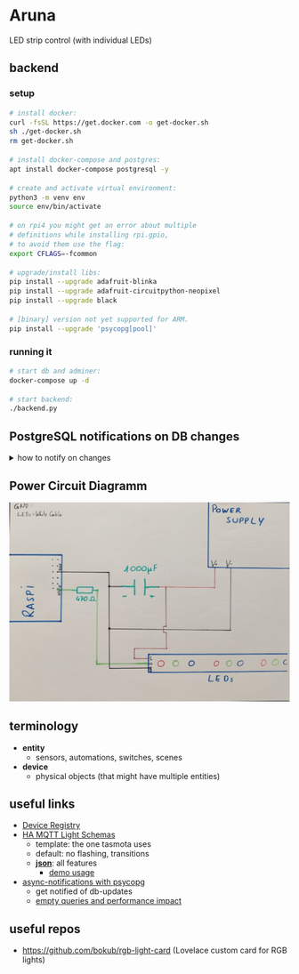 # Aruna
LED strip control (with individual LEDs)

## backend

### setup

```sh
# install docker:
curl -fsSL https://get.docker.com -o get-docker.sh
sh ./get-docker.sh
rm get-docker.sh

# install docker-compose and postgres:
apt install docker-compose postgresql -y

# create and activate virtual environment:
python3 -m venv env
source env/bin/activate

# on rpi4 you might get an error about multiple
# definitions while installing rpi.gpio,
# to avoid them use the flag:
export CFLAGS=-fcommon

# upgrade/install libs:
pip install --upgrade adafruit-blinka
pip install --upgrade adafruit-circuitpython-neopixel
pip install --upgrade black

# [binary] version not yet supported for ARM.
pip install --upgrade 'psycopg[pool]'
```

### running it

```sh
# start db and adminer:
docker-compose up -d

# start backend:
./backend.py
```

## PostgreSQL notifications on DB changes

<details><summary>how to notify on changes</summary>

**create new demo table**

```sql
DROP TABLE "demo";
CREATE TABLE "demo" (
  "number" integer NOT NULL
);
```

**define trigger function**

```sql
CREATE OR REPLACE FUNCTION notify() RETURNS TRIGGER AS
$$
BEGIN
PERFORM pg_notify('table_changed', 'payload');
RETURN new;
END
$$
LANGUAGE plpgsql
```

* [more info](https://www.postgresql.org/docs/12/plpgsql-overview.html)

**attach trigger to table**

```sql
DROP TRIGGER "notify_update_insert" ON "demo";
CREATE TRIGGER "notify_update_insert"
BEFORE
INSERT OR UPDATE OR DELETE
ON "demo"
FOR EACH ROW
EXECUTE FUNCTION notify();
```

**listen to changes**

```sh
./demos/notifications.py
```

**change the table**

```sql
INSERT INTO "demo" ("number")
VALUES ('1');
```

**or send on the channel directly**

```sh
psql 'postgresql://postgres:postgres@192.168.8.212/postgres' -c "notify table_changed, 'payload'"
```

</details>

## Power Circuit Diagramm

<img src="media/circuit_diagram_LEDs_power.jpg"></img>

## terminology

* **entity**
	* sensors, automations, switches, scenes
* **device**
	* physical objects (that might have multiple entities)

## useful links

* [Device Registry](https://developers.home-assistant.io/docs/device_registry_index/)
* [HA MQTT Light Schemas](https://www.home-assistant.io/integrations/light.mqtt/)
	* template: the one tasmota uses
	* default: no flashing, transitions
	* **[json](https://www.home-assistant.io/integrations/light.mqtt/#json-schema)**: all features
		* [demo usage](https://community.home-assistant.io/t/mqtt-add-on-works-but-no-discovery/241680)
* [async-notifications with psycopg](https://www.psycopg.org/docs/advanced.html#asynchronous-notifications)
	* get notified of db-updates
	* [empty queries and performance impact](https://stackoverflow.com/questions/21117431/how-to-receive-automatic-notifications-about-changes-in-tables)

## useful repos

* https://github.com/bokub/rgb-light-card (Lovelace custom card for RGB lights)
